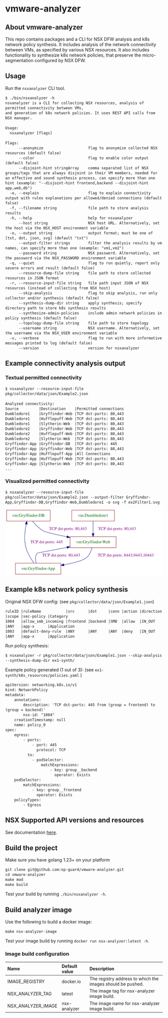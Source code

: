 # vmware-analyzer

## About vmware-analyzer
This repo contains packages and a CLI for NSX DFW analysis and k8s network policy synthesis.
It includes analysis of the network connectivity between VMs, as specified by various NSX resources.
It also includes functionality to synthesize k8s network policies, that preserve the micro-segmentation configured by NSX DFW.


## Usage
Run the `nsxanalyzer` CLI tool.

```
$ ./bin/nsxanalyzer -h
nsxanalyzer is a CLI for collecting NSX resources, analysis of permitted connectivity between VMs,
and generation of k8s network policies. It uses REST API calls from NSX manager.

Usage:
  nsxanalyzer [flags]

Flags:
      --anonymize                    flag to anonymize collected NSX resources (default false)
      --color                        flag to enable color output (default false)
      --disjoint-hint stringArray    comma separated list of NSX groups/tags that are always disjoint in their VM members, needed for an effective and sound synthesis process, can specify more than one hint (example: "--disjoint-hint frontend,backend --disjoint-hint app,web,db")
  -e, --explain                      flag to explain connectivity output with rules explanations per allowed/denied connections (default false)
  -f, --filename string              file path to store analysis results
  -h, --help                         help for nsxanalyzer
      --host string                  NSX host URL. Alternatively, set the host via the NSX_HOST environment variable
  -o, --output string                output format; must be one of [txt, dot, json, svg] (default "txt")
      --output-filter strings        filter the analysis results by vm names, can specify more than one (example: "vm1,vm2")
      --password string              NSX password. Alternatively, set the password via the NSX_PASSWORD environment variable
  -q, --quiet                        flag to run quietly, report only severe errors and result (default false)
      --resource-dump-file string    file path to store collected resources in JSON format
  -r, --resource-input-file string   file path input JSON of NSX resources (instead of collecting from NSX host)
      --skip-analysis                flag to skip analysis, run only collector and/or synthesis (default false)
      --synthesis-dump-dir string    apply synthesis; specify directory path to store k8s synthesis results
      --synthesize-admin-policies    include admin network policies in policy synthesis (default false)
      --topology-dump-file string    file path to store topology
      --username string              NSX username. Alternatively, set the username via the NSX_USER environment variable
  -v, --verbose                      flag to run with more informative messages printed to log (default false)
      --version                      version for nsxanalyzer
```

## Example connectivity analysis output

### Textual permitted connectivity
```
$ nsxanalyzer --resource-input-file pkg/collector/data/json/Example2.json 

Analyzed connectivity:
Source         |Destination    |Permitted connections
Dumbledore1    |Gryffindor-Web |TCP dst-ports: 80,443
Dumbledore1    |Hufflepuff-Web |TCP dst-ports: 80,443
Dumbledore1    |Slytherin-Web  |TCP dst-ports: 80,443
Dumbledore2    |Gryffindor-Web |TCP dst-ports: 80,443
Dumbledore2    |Hufflepuff-Web |TCP dst-ports: 80,443
Dumbledore2    |Slytherin-Web  |TCP dst-ports: 80,443
Gryffindor-App |Gryffindor-DB  |TCP dst-ports: 445
Gryffindor-App |Gryffindor-Web |TCP dst-ports: 80,443
Gryffindor-App |Hufflepuff-App |All Connections
Gryffindor-App |Hufflepuff-Web |TCP dst-ports: 80,443
Gryffindor-App |Slytherin-Web  |TCP dst-ports: 80,443
...

```

### Visualized permitted connectivity
```
$ nsxanalyzer --resource-input-file pkg/collector/data/json/Example2.json --output-filter Gryffindor-App,Gryffindor-DB,Gryffindor-Web,Dumbledore1 -o svg -f ex2Filter1.svg

```
![graph](pkg/collector/data/expected_output/ex2Filter1.svg)



## Example k8s network policy synthesis

Original NSX DFW config: (see `pkg/collector/data/json/Example1.json`)
```
ruleID |ruleName           |src      |dst     |conn |action |direction |scope |sec-policy |Category
1004   |allow_smb_incoming |frontend |backend |SMB  |allow  |IN_OUT    |ANY   |app-x      |Application
1003   |default-deny-rule  |ANY      |ANY     |ANY  |deny   |IN_OUT    |ANY   |app-x      |Application
```

Run policy synthesis:

```
$ nsxanalyzer -r pkg/collector/data/json/Example1.json --skip-analysis --synthesis-dump-dir ex1-synth/
```

Example policy generated (1 out of 3): (see `ex1-synth/k8s_resources/policies.yaml` )

```
apiVersion: networking.k8s.io/v1
kind: NetworkPolicy
metadata:
    annotations:
        description: 'TCP dst-ports: 445 from (group = frontend) to (group = backend)'
        nsx-id: "1004"
    creationTimestamp: null
    name: policy_0
spec:
    egress:
        - ports:
            - port: 445
              protocol: TCP
          to:
            - podSelector:
                matchExpressions:
                    - key: group__backend
                      operator: Exists
    podSelector:
        matchExpressions:
            - key: group__frontend
              operator: Exists
    policyTypes:
        - Egress
```




## NSX Supported API versions and resources
See documentation [here](docs/nsx_support.md).

## Build the project

Make sure you have golang 1.23+ on your platform

```commandline
git clone git@github.com:np-guard/vmware-analyzer.git
cd vmware-analyzer
make mod 
make build
```

Test your build by running `./bin/nsxanalyzer -h`.


## Build analyzer image

Use the following to build a docker image:

```commandline
make nsx-analyzer-image
```

Test your image build by running `docker run nsx-analyzer:latest -h`.

### Image build configuration

| Name              | Default value | Description |
| :---------------- | :-----------  | :---------- |
| IMAGE_REGISTRY    |   docker.io   | The registry address to which the images should be pushed. |
| NSX_ANALYZER_TAG  |   latest      | The image tag for nsx-analyzer image build. |
| NSX_ANALYZER_IMAGE|   nsx-analyzer| The image name for nsx-analyzer image build. |
